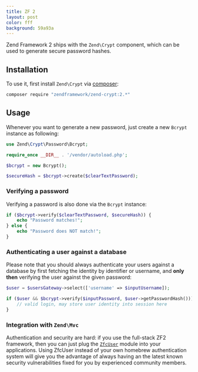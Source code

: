 ```yaml
---
title: ZF 2
layout: post
color: fff
background: 59a93a 
---
```


Zend Framework 2 ships with the `Zend\Crypt` component, which can be used to generate secure password hashes.

## Installation

To use it, first install `Zend\Crypt` via [composer](https://getcomposer.org/):

```sh
composer require "zendframework/zend-crypt:2.*"
```

## Usage

Whenever you want to generate a new password, just create a new `Bcrypt` instance as following:

```php
use Zend\Crypt\Password\Bcrypt;

require_once __DIR__ . '/vendor/autoload.php';

$bcrypt = new Bcrypt();

$secureHash = $bcrypt->create($clearTextPassword);
```

### Verifying a password

Verifying a password is also done via the `Bcrypt` instance:

```php
if ($bcrypt->verify($clearTextPassword, $secureHash)) {
    echo "Password matches!";
} else {
    echo "Password does NOT match!";
}
```

### Authenticating a user against a database

Please note that you should always authenticate your users against a database by first fetching the identity by
identifier or username, and **only then** verifying the user against the given password:

```php
$user = $usersGateway->select(['username' => $inputUsername]);

if ($user && $bcrypt->verify($inputPassword, $user->getPasswordHash())) {
    // valid login, may store user identity into session here
}
```

### Integration with `Zend\Mvc`

Authentication and security are hard: if you use the full-stack ZF2 framework, then you can just plug
the [`ZfcUser`](https://github.com/ZF-Commons/ZfcUser) module into your applications.
Using ZfcUser instead of your own homebrew authentication system will give you the advantage of always
having an the latest known security vulnerabilities fixed for you by experienced community members.
